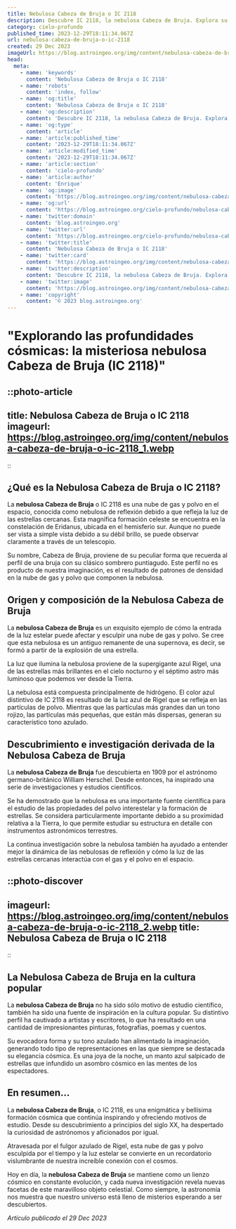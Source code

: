 ```yaml
---
title: Nebulosa Cabeza de Bruja o IC 2118
description: Descubre IC 2118, la nebulosa Cabeza de Bruja. Explora su origen intrigueante, formación y su relevancia en el universo astronómico.
category: cielo-profundo
published_time: 2023-12-29T18:11:34.067Z
url: nebulosa-cabeza-de-bruja-o-ic-2118
created: 29 Dec 2023
imageUrl: https://blog.astroingeo.org/img/content/nebulosa-cabeza-de-bruja-o-ic-2118_3.webp
head:
  meta:
    - name: 'keywords'
      content: 'Nebulosa Cabeza de Bruja o IC 2118'
    - name: 'robots'
      content: 'index, follow'
    - name: 'og:title'
      content: 'Nebulosa Cabeza de Bruja o IC 2118'
    - name: 'og:description'
      content: 'Descubre IC 2118, la nebulosa Cabeza de Bruja. Explora su origen intrigueante, formación y su relevancia en el universo astronómico.'
    - name: 'og:type'
      content: 'article'
    - name: 'article:published_time'
      content: '2023-12-29T18:11:34.067Z'
    - name: 'article:modified_time'
      content: '2023-12-29T18:11:34.067Z'
    - name: 'article:section'
      content: 'cielo-profundo'
    - name: 'article:author'
      content: 'Enrique'
    - name: 'og:image'
      content: 'https://blog.astroingeo.org/img/content/nebulosa-cabeza-de-bruja-o-ic-2118_3.webp'
    - name: 'og:url'
      content: 'https://blog.astroingeo.org/cielo-profundo/nebulosa-cabeza-de-bruja-o-ic-2118'
    - name: 'twitter:domain'
      content: 'blog.astroingeo.org'
    - name: 'twitter:url'
      content: 'https://blog.astroingeo.org/cielo-profundo/nebulosa-cabeza-de-bruja-o-ic-2118'
    - name: 'twitter:title'
      content: 'Nebulosa Cabeza de Bruja o IC 2118'
    - name: 'twitter:card'
      content: 'https://blog.astroingeo.org/img/content/nebulosa-cabeza-de-bruja-o-ic-2118_3.webp'
    - name: 'twitter:description'
      content: 'Descubre IC 2118, la nebulosa Cabeza de Bruja. Explora su origen intrigueante, formación y su relevancia en el universo astronómico.'
    - name: 'twitter:image'
      content: 'https://blog.astroingeo.org/img/content/nebulosa-cabeza-de-bruja-o-ic-2118_3.webp'
    - name: 'copyright'
      content: '© 2023 blog.astroingeo.org'
---
```

# "Explorando las profundidades cósmicas: la misteriosa nebulosa Cabeza de Bruja (IC 2118)" 

::photo-article
---
title: Nebulosa Cabeza de Bruja o IC 2118
imageurl: https://blog.astroingeo.org/img/content/nebulosa-cabeza-de-bruja-o-ic-2118_1.webp
---
::

## ¿Qué es la Nebulosa Cabeza de Bruja o IC 2118?

La **nebulosa Cabeza de Bruja** o IC 2118 es una nube de gas y polvo en el espacio, conocida como nebulosa de reflexión debido a que refleja la luz de las estrellas cercanas. Esta magnífica formación celeste se encuentra en la constelación de Eridanus, ubicada en el hemisferio sur. Aunque no puede ser vista a simple vista debido a su débil brillo, se puede observar claramente a través de un telescopio.

Su nombre, Cabeza de Bruja, proviene de su peculiar forma que recuerda al perfil de una bruja con su clásico sombrero puntiagudo. Este perfil no es producto de nuestra imaginación, es el resultado de patrones de densidad en la nube de gas y polvo que componen la nebulosa.

## Origen y composición de la Nebulosa Cabeza de Bruja

La **nebulosa Cabeza de Bruja** es un exquisito ejemplo de cómo la entrada de la luz estelar puede afectar y esculpir una nube de gas y polvo. Se cree que esta nebulosa es un antiguo remanente de una supernova, es decir, se formó a partir de la explosión de una estrella.

La luz que ilumina la nebulosa proviene de la supergigante azul Rigel, una de las estrellas más brillantes en el cielo nocturno y el séptimo astro más luminoso que podemos ver desde la Tierra.

La nebulosa está compuesta principalmente de hidrógeno. El color azul distintivo de IC 2118 es resultado de la luz azul de Rigel que se refleja en las partículas de polvo. Mientras que las partículas más grandes dan un tono rojizo, las partículas más pequeñas, que están más dispersas, generan su característico tono azulado.

## Descubrimiento e investigación derivada de la Nebulosa Cabeza de Bruja

La **nebulosa Cabeza de Bruja** fue descubierta en 1909 por el astrónomo germano-británico William Herschel. Desde entonces, ha inspirado una serie de investigaciones y estudios científicos.

Se ha demostrado que la nebulosa es una importante fuente científica para el estudio de las propiedades del polvo interestelar y la formación de estrellas. Se considera particularmente importante debido a su proximidad relativa a la Tierra, lo que permite estudiar su estructura en detalle con instrumentos astronómicos terrestres.

La continua investigación sobre la nebulosa también ha ayudado a entender mejor la dinámica de las nebulosas de reflexión y cómo la luz de las estrellas cercanas interactúa con el gas y el polvo en el espacio.


::photo-discover
---
imageurl: https://blog.astroingeo.org/img/content/nebulosa-cabeza-de-bruja-o-ic-2118_2.webp
title: Nebulosa Cabeza de Bruja o IC 2118
---
::

## La Nebulosa Cabeza de Bruja en la cultura popular

La **nebulosa Cabeza de Bruja** no ha sido sólo motivo de estudio científico, también ha sido una fuente de inspiración en la cultura popular. Su distintivo perfil ha cautivado a artistas y escritores, lo que ha resultado en una cantidad de impresionantes pinturas, fotografías, poemas y cuentos.

Su evocadora forma y su tono azulado han alimentado la imaginación, generando todo tipo de representaciones en las que siempre se destacada su elegancia cósmica. Es una joya de la noche, un manto azul salpicado de estrellas que infundido un asombro cósmico en las mentes de los espectadores.

## En resumen...

La **nebulosa Cabeza de Bruja**, o IC 2118, es una enigmática y bellísima formación cósmica que continúa inspirando y ofreciendo motivos de estudio. Desde su descubrimiento a principios del siglo XX, ha despertado la curiosidad de astrónomos y aficionados por igual.

Atravesada por el fulgor azulado de Rigel, esta nube de gas y polvo esculpida por el tiempo y la luz estelar se convierte en un recordatorio vislumbrante de nuestra increíble conexión con el cosmos.

Hoy en día, la **nebulosa Cabeza de Bruja** se mantiene como un lienzo cósmico en constante evolución, y cada nueva investigación revela nuevas facetas de este maravilloso objeto celestial. Como siempre, la astronomía nos muestra que nuestro universo está lleno de misterios esperando a ser descubiertos.

_Artículo publicado el 29 Dec 2023_